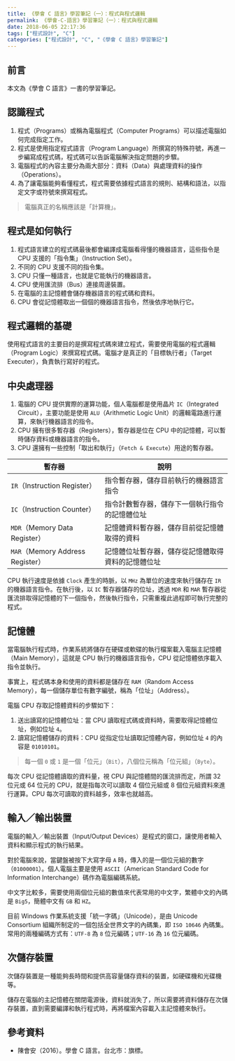 ```yaml
---
title: 《學會 C 語言》學習筆記（一）：程式與程式邏輯
permalink: 《學會-C-語言》學習筆記（一）：程式與程式邏輯
date: 2018-06-05 22:17:36
tags: ["程式設計", "C"]
categories: ["程式設計", "C", "《學會 C 語言》學習筆記"]
---
```


## 前言

本文為《學會 C 語言》一書的學習筆記。

## 認識程式

1. 程式（Programs）或稱為電腦程式（Computer Programs）可以描述電腦如何完成指定工作。
2. 程式是使用指定程式語言（Program Language）所撰寫的特殊符號，再進一步編寫成程式碼，程式碼可以告訴電腦解決指定問題的步驟。
3. 電腦程式的內容主要分為兩大部分：資料（Data）與處理資料的操作（Operations）。
4. 為了讓電腦能夠看懂程式，程式需要依據程式語言的規則、結構和語法，以指定文字或符號來撰寫程式。

> 電腦真正的名稱應該是「計算機」。

## 程式是如何執行

1. 程式語言建立的程式碼最後都會編譯成電腦看得懂的機器語言，這些指令是 CPU 支援的「指令集」（Instruction Set）。
2. 不同的 CPU 支援不同的指令集。
3. CPU 只懂一種語言，也就是它能執行的機器語言。
4. CPU 使用匯流排（Bus）連接周邊裝置。
5. 在電腦的主記憶體會儲存機器語言的程式碼和資料。
6. CPU 會從記憶體取出一個個的機器語言指令，然後依序地執行它。

## 程式邏輯的基礎

使用程式語言的主要目的是撰寫程式碼來建立程式，需要使用電腦的程式邏輯（Program Logic）來撰寫程式碼。電腦才是真正的「目標執行者」（Target Executer），負責執行寫好的程式。

## 中央處理器

1. 電腦的 CPU 提供實際的運算功能，個人電腦都是使用晶片 `IC`（Integrated Circuit），主要功能是使用 `ALU`（Arithmetic Logic Unit）的邏輯電路進行運算，來執行機器語言的指令。
2. CPU 擁有很多暫存器（Registers），暫存器是位在 CPU 中的記憶體，可以暫時儲存資料或機器語言的指令。
3. CPU 還擁有一些控制「取出和執行」（`Fetch & Execute`）用途的暫存器。

| 暫存器 | 說明 |
| --- | --- |
| `IR`（Instruction Register） | 指令暫存器，儲存目前執行的機器語言指令 |
| `IC`（Instruction Counter） | 指令計數暫存器，儲存下一個執行指令的記憶體位址 |
| `MDR`（Memory Data Register） | 記憶體資料暫存器，儲存目前從記憶體取得的資料 |
| `MAR`（Memory Address Register） | 記憶體位址暫存器，儲存從記憶體取得資料的記憶體位址 |

CPU 執行速度是依據 `Clock` 產生的時脈，以 `MHz` 為單位的速度來執行儲存在 `IR` 的機器語言指令。在執行後，以 `IC` 暫存器儲存的位址，透過 `MDR` 和 `MAR` 暫存器從匯流排取得記憶體的下一個指令，然後執行指令，只需重複此過程即可執行完整的程式。

## 記憶體

當電腦執行程式時，作業系統將儲存在硬碟或軟碟的執行檔案載入電腦主記憶體（Main Memory），這就是 CPU 執行的機器語言指令，CPU 從記憶體依序載入指令並執行。

事實上，程式碼本身和使用的資料都是儲存在 `RAM`（Random Access Memory），每一個儲存單位有數字編號，稱為「位址」（Address）。

電腦 CPU 存取記憶體資料的步驟如下：

1. 送出讀寫的記憶體位址：當 CPU 讀取程式碼或資料時，需要取得記憶體位址，例如位址 `4`。
2. 讀寫記憶體儲存的資料：CPU 從指定位址讀取記憶體內容，例如位址 `4` 的內容是 `01010101`。

> 每一個 `0` 或 `1` 是一個「位元」（`Bit`），八個位元稱為「位元組」（`Byte`）。

每次 CPU 從記憶體讀取的資料量，視 CPU 與記憶體間的匯流排而定，所謂 32 位元或 64 位元的 CPU，就是指每次可以讀取 4 個位元組或 8 個位元組資料來進行運算。CPU 每次可讀取的資料越多，效率也就越高。

## 輸入／輸出裝置

電腦的輸入／輸出裝置（Input/Output Devices）是程式的窗口，讓使用者輸入資料和顯示程式的執行結果。

對於電腦來說，當鍵盤被按下大寫字母 `A` 時，傳入的是一個位元組的數字（`01000001`）。個人電腦主要是使用 `ASCII`（American Standard Code for Information Interchange）碼作為電腦編碼系統。

中文字比較多，需要使用兩個位元組的數值來代表常用的中文字，繁體中文的內碼是 `Big5`，簡體中文有 `GB` 和 `HZ`。

目前 Windows 作業系統支援「統一字碼」（Unicode），是由 Unicode Consortium 組織所制定的一個包括全世界文字的內碼集，即 `ISO 10646` 內碼集。常用的兩種編碼方式有：`UTF-8` 為 `8` 位元編碼；`UTF-16` 為 `16` 位元編碼。

## 次儲存裝置

次儲存裝置是一種能夠長時間和提供高容量儲存資料的裝置，如硬碟機和光碟機等。

儲存在電腦的主記憶體在關閉電源後，資料就消失了，所以需要將資料儲存在次儲存裝置，直到需要編譯和執行程式時，再將檔案內容載入主記憶體來執行。

## 參考資料

- 陳會安（2016）。學會 C 語言。台北市：旗標。
